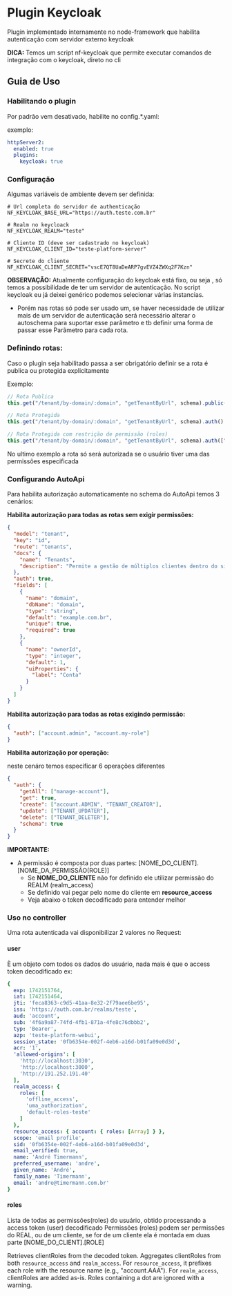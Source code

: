 # Plugin Keycloak

Plugin implementado internamente no node-framework que habilita autenticação com servidor externo keycloak

**DICA:** Temos um script nf-keycloak que permite executar comandos de integração com o keycloak, direto no cli 

## Guia de Uso

### Habilitando o plugin

Por padrão vem desativado, habilite no config.\*.yaml:

exemplo:

```yaml
httpServer2:
  enabled: true
  plugins:
    keycloak: true
```

### Configuração

Algumas variáveis de ambiente devem ser definida:

```dotenv
# Url completa do servidor de authenticação
NF_KEYCLOAK_BASE_URL="https://auth.teste.com.br"

# Realm no keycloack
NF_KEYCLOAK_REALM="teste"

# Cliente ID (deve ser cadastrado no keycloak)
NF_KEYCLOAK_CLIENT_ID="teste-platform-server"

# Secrete do cliente
NF_KEYCLOAK_CLIENT_SECRET="vscE7QT8UaDeARP7gvEVZ4ZWXq2F7Kzn"
```

**OBSERVAÇÃO:**
Atualmente configuração do keycloak está fixo, ou seja , só temos a possibilidade de ter um servidor de autenticação.
No script keycloak eu já deixei genérico podemos selecionar várias instancias.

- Porém nas rotas só pode ser usado um, se haver necessidade de utilizar mais de um servidor de autenticação será
  necessário alterar o autoschema para suportar esse parâmetro e tb definir uma forma de passar esse Parãmetro para
  cada rota.

### Definindo rotas:

Caso o plugin seja habilitado passa a ser obrigatório definir se a rota é publica ou protegida explicitamente

Exemplo:

```typescript
// Rota Publica
this.get("/tenant/by-domain/:domain", "getTenantByUrl", schema).public()

// Rota Protegida
this.get("/tenant/by-domain/:domain", "getTenantByUrl", schema).auth()

// Rota Protegida com restrição de permissão (roles)
this.get("/tenant/by-domain/:domain", "getTenantByUrl", schema).auth(["admin", "tenant-domain"])
```

No ultimo exemplo a rota só será autorizada se o usuário tiver uma das permissões especificada

### Configurando AutoApi

Para habilita autorização automaticamente no schema do AutoApi temos 3 cenários:

**Habilita autorização para todas as rotas sem exigir permissões:**

```json
{
  "model": "tenant",
  "key": "id",
  "route": "tenants",
  "docs": {
    "name": "Tenants",
    "description": "Permite a gestão de múltiplos clientes dentro do sistema. (White-label)"
  },
  "auth": true,
  "fields": [
    {
      "name": "domain",
      "dbName": "domain",
      "type": "string",
      "default": "example.com.br",
      "unique": true,
      "required": true
    },
    {
      "name": "ownerId",
      "type": "integer",
      "default": 1,
      "uiProperties": {
        "label": "Conta"
      }
    }
  ]
}
```

**Habilita autorização para todas as rotas exigindo permissão:**

```json
{
  "auth": ["account.admin", "account.my-role"]
}
```

**Habilita autorização por operação:**

neste cenáro temos especificar 6 operações diferentes
```json
{
  "auth": {
    "getAll": ["manage-account"],
    "get": true,
    "create": ["account.ADMIN", "TENANT_CREATOR"],
    "update": ["TENANT_UPDATER"],
    "delete": ["TENANT_DELETER"],
    "schema": true
  }
}
```

**IMPORTANTE:** 
  - A permissão é composta por duas partes: [NOME_DO_CLIENT].[NOME_DA_PERMISSÃO(ROLE)]
    - Se **NOME_DO_CLIENTE** não for definido ele utilizar permissão do REALM (realm_access)
    - Se definido vai pegar pelo nome do cliente em **resource_access**
    - Veja abaixo o token decodificado para entender melhor

### Uso no controller

Uma rota autenticada vai disponibilizar 2 valores no Request:

#### user

È um objeto com todos os dados do usuário, nada mais é que o access token decodificado ex:

```yaml
{
  exp: 1742151764,
  iat: 1742151464,
  jti: 'feca8363-c9d5-41aa-8e32-2f79aee6be95',
  iss: 'https://auth.com.br/realms/teste',
  aud: 'account',
  sub: '4f6a9a87-74fd-4fb1-871a-4fe8c76dbbb2',
  typ: 'Bearer',
  azp: 'teste-platform-webui',
  session_state: '0fb6354e-002f-4eb6-a16d-b01fa09e0d3d',
  acr: '1',
  'allowed-origins': [
    'http://localhost:3030',
    'http://localhost:3000',
    'http://191.252.191.40'
  ],
  realm_access: {
    roles: [
      'offline_access',      
      'uma_authorization',
      'default-roles-teste'
    ]
  },
  resource_access: { account: { roles: [Array] } },
  scope: 'email profile',
  sid: '0fb6354e-002f-4eb6-a16d-b01fa09e0d3d',
  email_verified: true,
  name: 'André Timermann',
  preferred_username: 'andre',
  given_name: 'André',
  family_name: 'Timermann',
  email: 'andre@timermann.com.br'
}

```

#### roles

Lista de todas as permissões(roles) do usuário, obtido processando a access token (user) decodificado
Permissões (roles) podem ser permissões do REAL, ou de um cliente, se for de um cliente ela é montada em duas parte
[NOME_DO_CLIENT].[ROLE]

Retrieves clientRoles from the decoded token.
Aggregates clientRoles from both `resource_access` and `realm_access`.
For `resource_access`, it prefixes each role with the resource name (e.g., "account.AAA").
For `realm_access`, clientRoles are added as-is.
Roles containing a dot are ignored with a warning.

